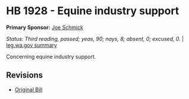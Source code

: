 # HB 1928 - Equine industry support
**Primary Sponsor:** [Joe Schmick](/person/leg/joe.schmick.md)

*Status: Third reading, passed; yeas, 90; nays, 8; absent, 0; excused, 0.* | [leg.wa.gov summary](https://app.leg.wa.gov/billsummary?BillNumber=1928&Year=2021)

Concerning equine industry support.

## Revisions
* [Original Bill](1/)